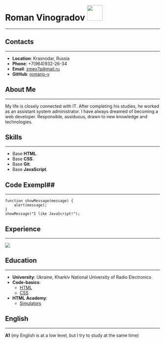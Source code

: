 # Roman Vinogradov <img src="https://cdn4.iconfinder.com/data/icons/device-and-development-1/512/486_Physics_React_Science-128.png" width="50" height="50" >
-----------------------------------------------------------------------------------------------------------------------------------------------
## Contacts ##
-----------------------------------------------------------------------------------------------------------------------------------------------
* **Location**: Krasnodar, Russia
* **Phone**: +7(964)932-26-34
* **Email**: zmey7a@mail.ru
* **GitHub**: [romario-v](https://github.com/romario-v)

## About Me ##
-----------------------------------------------------------------------------------------------------------------------------------------------
<p>My life is closely connected with IT. After completing his studies, he worked as an assistant system administrator. 
I have always dreamed of becoming a web developer. Responsible, assiduous, drawn to new knowledge and technologies.</p>

## Skills ##
-----------------------------------------------------------------------------------------------------------------------------------------------
* Base **HTML**.
* Base **CSS**.
* Base **Git**.
* Base **JavaScript**.
  
## Code Exempl##
-----------------------------------------------------------------------------------------------------------------------------------------------
```
function showMessage(message) {
    alert(message);
}
showMessage("I like JavaScript!");

```

## Experience ##
-----------------------------------------------------------------------------------------------------------------------------------------------
<img src="https://icanchoose.ru/file/resources/5652ea75.jpg">

## Education ##
-----------------------------------------------------------------------------------------------------------------------------------------------
* **University**: Ukraine, Kharkiv National University of Radio Electronics
* **Code-basics**: 
    - [HTML](https://ru.code-basics.com)
    - [CSS](https://ru.code-basics.com)
* **HTML** **Academy**:
    - [Simulators](https://htmlacademy.ru)

## English ##
-----------------------------------------------------------------------------------------------------------------------------------------------
**A1** (my English is at a low level, but I try to study at the same time)